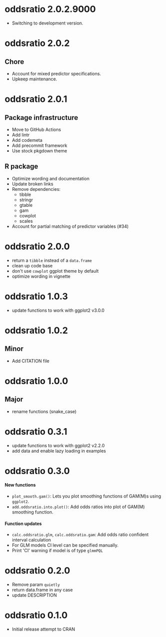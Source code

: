 <!-- NEWS.md is maintained by https://fledge.cynkra.com, contributors should not edit this file -->

# oddsratio 2.0.2.9000

- Switching to development version.


# oddsratio 2.0.2

## Chore

- Account for mixed predictor specifications.
- Upkeep maintenance.


# oddsratio 2.0.1

## Package infrastructure

- Move to GitHub Actions
- Add lintr
- Add codemeta
- Add precommit framework
- Use stock pkgdown theme

## R package

- Optimize wording and documentation
- Update broken links
- Remove dependencies: 
  - tibble
  - stringr
  - gtable
  - gam
  - cowplot
  - scales
- Account for partial matching of predictor variables (#34)


# oddsratio 2.0.0

* return a `tibble` instead of a `data.frame`
* clean up code base
* don't use `cowplot` ggplot theme by default
* optimize wording in vignette

# oddsratio 1.0.3

* update functions to work with ggplot2 v3.0.0

# oddsratio 1.0.2

## Minor
  * Add CITATION file

# oddsratio 1.0.0

## Major
  * rename functions (snake_case)

# oddsratio 0.3.1

* update functions to work with ggplot2 v2.2.0
* add data and enable lazy loading in examples

# oddsratio 0.3.0

#### New functions
* `plot_smooth.gam()`: Lets you plot smoothing functions of GAM(M)s using `ggplot2`.
* `add.oddsratio.into.plot()`: Add odds ratios into plot of GAM(M) smoothing function.

#### Function updates
* `calc.oddsratio.glm`, `calc.oddsratio.gam`: Add odds ratio confident interval calculation 
* For GLM models CI level can be specified manually.
* Print 'CI' warning if model is of type `glmmPQL`

# oddsratio 0.2.0

* Remove param `quietly`
* return data.frame in any case
* update DESCRIPTION

# oddsratio 0.1.0

* Initial release attempt to CRAN
